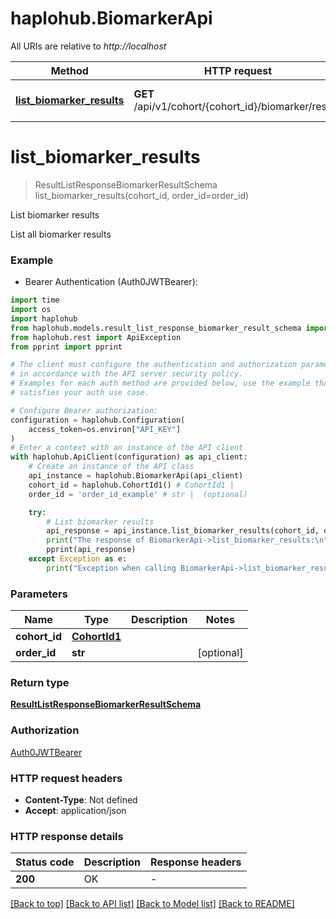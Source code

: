 # haplohub.BiomarkerApi

All URIs are relative to *http://localhost*

Method | HTTP request | Description
------------- | ------------- | -------------
[**list_biomarker_results**](BiomarkerApi.md#list_biomarker_results) | **GET** /api/v1/cohort/{cohort_id}/biomarker/result/ | List biomarker results


# **list_biomarker_results**
> ResultListResponseBiomarkerResultSchema list_biomarker_results(cohort_id, order_id=order_id)

List biomarker results

List all biomarker results

### Example

* Bearer Authentication (Auth0JWTBearer):
```python
import time
import os
import haplohub
from haplohub.models.result_list_response_biomarker_result_schema import ResultListResponseBiomarkerResultSchema
from haplohub.rest import ApiException
from pprint import pprint

# The client must configure the authentication and authorization parameters
# in accordance with the API server security policy.
# Examples for each auth method are provided below, use the example that
# satisfies your auth use case.

# Configure Bearer authorization: 
configuration = haplohub.Configuration(
    access_token=os.environ["API_KEY"]
)
# Enter a context with an instance of the API client
with haplohub.ApiClient(configuration) as api_client:
    # Create an instance of the API class
    api_instance = haplohub.BiomarkerApi(api_client)
    cohort_id = haplohub.CohortId1() # CohortId1 | 
    order_id = 'order_id_example' # str |  (optional)

    try:
        # List biomarker results
        api_response = api_instance.list_biomarker_results(cohort_id, order_id=order_id)
        print("The response of BiomarkerApi->list_biomarker_results:\n")
        pprint(api_response)
    except Exception as e:
        print("Exception when calling BiomarkerApi->list_biomarker_results: %s\n" % e)
```


### Parameters

Name | Type | Description  | Notes
------------- | ------------- | ------------- | -------------
 **cohort_id** | [**CohortId1**](.md)|  | 
 **order_id** | **str**|  | [optional] 

### Return type

[**ResultListResponseBiomarkerResultSchema**](ResultListResponseBiomarkerResultSchema.md)

### Authorization

[Auth0JWTBearer](../README.md#Auth0JWTBearer)

### HTTP request headers

 - **Content-Type**: Not defined
 - **Accept**: application/json

### HTTP response details
| Status code | Description | Response headers |
|-------------|-------------|------------------|
**200** | OK |  -  |

[[Back to top]](#) [[Back to API list]](../README.md#documentation-for-api-endpoints) [[Back to Model list]](../README.md#documentation-for-models) [[Back to README]](../README.md)

